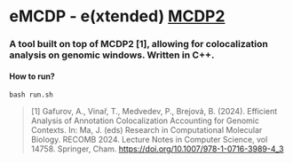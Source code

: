 # eMCDP - e(xtended) [MCDP2](https://github.com/fmfi-compbio/mcdp2)

### A tool built on top of MCDP2 [1], allowing for colocalization analysis on genomic windows. Written in C++.

#### How to run?

```
bash run.sh
```

> [1] Gafurov, A., Vinař, T., Medvedev, P., Brejová, B. (2024). Efficient Analysis of Annotation Colocalization Accounting for Genomic Contexts. In: Ma, J. (eds) Research in Computational Molecular Biology. RECOMB 2024. Lecture Notes in Computer Science, vol 14758. Springer, Cham. https://doi.org/10.1007/978-1-0716-3989-4_3

